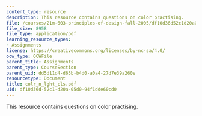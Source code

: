 ```yaml
---
content_type: resource
description: This resource contains questions on color practising.
file: /courses/21m-603-principles-of-design-fall-2005/df10d36d52c1d20a05d094f1dde60cd0_colr_n_lght_cls.pdf
file_size: 8958
file_type: application/pdf
learning_resource_types:
- Assignments
license: https://creativecommons.org/licenses/by-nc-sa/4.0/
ocw_type: OCWFile
parent_title: Assignments
parent_type: CourseSection
parent_uid: dd5d11d4-d63b-b4d0-a0a4-27d7e39a260e
resourcetype: Document
title: colr_n_lght_cls.pdf
uid: df10d36d-52c1-d20a-05d0-94f1dde60cd0
---
```

This resource contains questions on color practising.